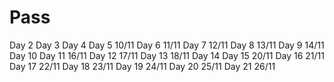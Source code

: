 # Pass
Day 2
Day 3
Day 4
Day 5 10/11
Day 6 11/11
Day 7 12/11
Day 8 13/11
Day 9 14/11
Day 10
Day 11 16/11
Day 12 17/11
Day 13 18/11
Day 14
Day 15 20/11
Day 16 21/11
Day 17 22/11
Day 18 23/11
Day 19 24/11
Day 20 25/11
Day 21 26/11
